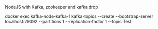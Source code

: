 NodeJS with Kafka, zookeeper and kafka drop

docker exec kafka-node-kafka-1 kafka-topics --create --bootstrap-server localhost:29092 --partitions 1 --replication-factor 1 --topic Test